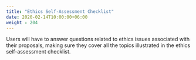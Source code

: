 ```yaml
---
title: "Ethics Self-Assessment Checklist"
date: 2020-02-14T10:00:00+06:00
weight : 204
---
```


Users will have to answer questions related to ethics issues associated with their proposals, 
making sure they cover all the topics illustrated in the ethics self-assessment checklist.
